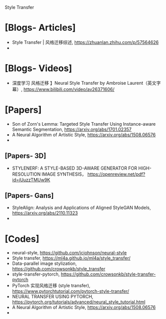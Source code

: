 Style Transfer

# [Blogs- Articles]
+ Style Transfer | 风格迁移综述, https://zhuanlan.zhihu.com/p/57564626
+ 

# [Blogs- Videos]
+ 深度学习 风格迁移 】Neural Style Transfer by Ambroise Laurent（英文字幕）, https://www.bilibili.com/video/av26371606/


# [Papers]
+ Son of Zorn's Lemma: Targeted Style Transfer Using Instance-aware Semantic Segmentation, https://arxiv.org/abs/1701.02357
+ A Neural Algorithm of Artistic Style, https://arxiv.org/abs/1508.06576
+ 

## [Papers- 3D]
+ STYLENERF: A STYLE-BASED 3D-AWARE GENERATOR FOR HIGH-RESOLUTION IMAGE SYNTHESIS， https://openreview.net/pdf?id=iUuzzTMUw9K

## [Papers- Gans]
+ StyleAlign: Analysis and Applications of Aligned StyleGAN Models, https://arxiv.org/abs/2110.11323
+ 

# [Codes]
+ neural-style, https://github.com/jcjohnson/neural-style
+ Style transfer, https://ml4a.github.io/ml4a/style_transfer/
+ Data-parallel image stylization, https://github.com/crowsonkb/style_transfer
+ style-transfer-pytorch, https://github.com/crowsonkb/style-transfer-pytorch
+ PyTorch 实现风格迁移 (style transfer), https://www.pytorchtutorial.com/pytorch-style-transfer/
+ NEURAL TRANSFER USING PYTORCH, https://pytorch.org/tutorials/advanced/neural_style_tutorial.html
+ A Neural Algorithm of Artistic Style, https://arxiv.org/abs/1508.06576
+ 

